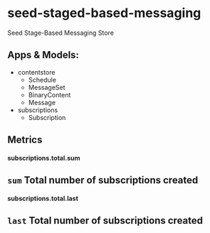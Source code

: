 # seed-staged-based-messaging
Seed Stage-Based Messaging Store

## Apps & Models:
  * contentstore
    * Schedule
    * MessageSet
    * BinaryContent
    * Message
  * subscriptions
    * Subscription

## Metrics
#### subscriptions.total.sum
`sum` Total number of subscriptions created
---
#### subscriptions.total.last
`last` Total number of subscriptions created
---
